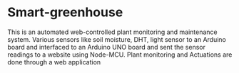 # Smart-greenhouse
This is an automated web-controlled plant monitoring and maintenance system. Various sensors like soil moisture, DHT, light sensor to an Arduino board and interfaced to an Arduino UNO board and sent the sensor readings to a website using Node-MCU. Plant monitoring and Actuations are done through a web application

